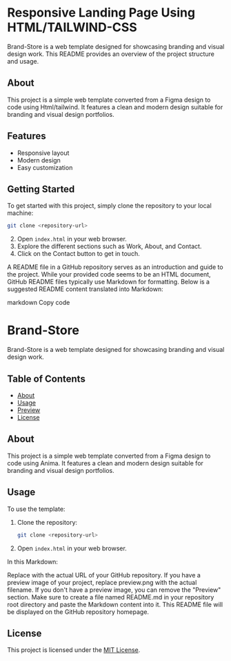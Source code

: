 # Responsive Landing Page Using HTML/TAILWIND-CSS

Brand-Store is a web template designed for showcasing branding and visual design work. This README provides an overview of the project structure and usage.

## About

This project is a simple web template converted from a Figma design to code using Html/tailwind. It features a clean and modern design suitable for branding and visual design portfolios.

## Features

- Responsive layout
- Modern design
- Easy customization

## Getting Started

To get started with this project, simply clone the repository to your local machine:

```bash
git clone <repository-url>

```
2. Open `index.html` in your web browser.
3. Explore the different sections such as Work, About, and Contact.
4. Click on the Contact button to get in touch.


A README file in a GitHub repository serves as an introduction and guide to the project. While your provided code seems to be an HTML document, GitHub README files typically use Markdown for formatting. Below is a suggested README content translated into Markdown:

markdown
Copy code
# Brand-Store

Brand-Store is a web template designed for showcasing branding and visual design work.

## Table of Contents

- [About](#about)
- [Usage](#usage)
- [Preview](#preview)
- [License](#license)

## About

This project is a simple web template converted from a Figma design to code using Anima. It features a clean and modern design suitable for branding and visual design portfolios.

## Usage

To use the template:

1. Clone the repository:

    ```bash
    git clone <repository-url>
    ```

2. Open `index.html` in your web browser.

In this Markdown:

Replace <repository-url> with the actual URL of your GitHub repository.
If you have a preview image of your project, replace preview.png with the actual filename.
If you don't have a preview image, you can remove the "Preview" section.
Make sure to create a file named README.md in your repository root directory and paste the Markdown content into it. This README file will be displayed on the GitHub repository homepage.

## License

This project is licensed under the [MIT License](LICENSE).



